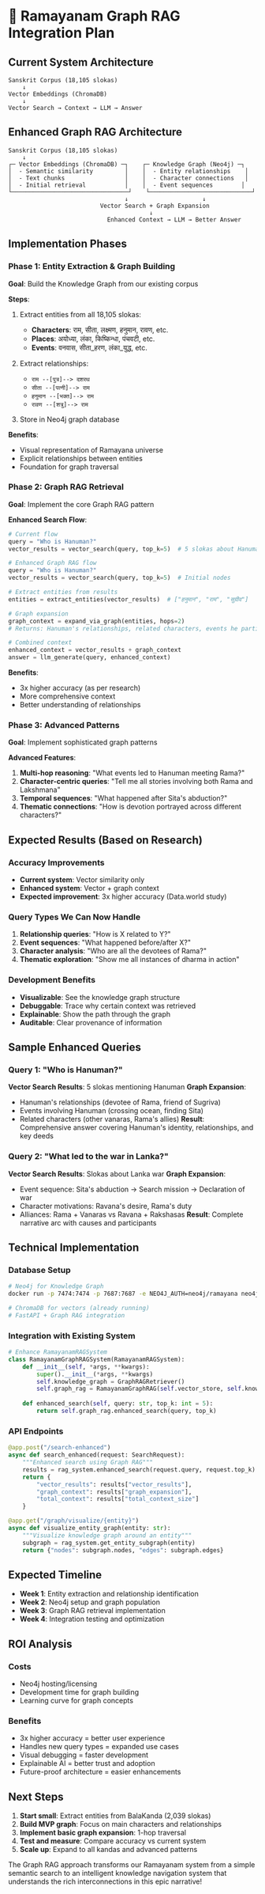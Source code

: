 # 🚀 Ramayanam Graph RAG Integration Plan

## Current System Architecture
```
Sanskrit Corpus (18,105 slokas) 
    ↓
Vector Embeddings (ChromaDB)
    ↓
Vector Search → Context → LLM → Answer
```

## Enhanced Graph RAG Architecture
```
Sanskrit Corpus (18,105 slokas)
    ↓
┌─ Vector Embeddings (ChromaDB) ─┐    ┌─ Knowledge Graph (Neo4j) ─┐
│  - Semantic similarity         │    │  - Entity relationships    │
│  - Text chunks                 │    │  - Character connections   │  
│  - Initial retrieval           │    │  - Event sequences        │
└─────────────────────────────────┘    └─────────────────────────────┘
                                 ↓                     ↓
                          Vector Search + Graph Expansion
                                        ↓
                            Enhanced Context → LLM → Better Answer
```

## Implementation Phases

### Phase 1: Entity Extraction & Graph Building
**Goal**: Build the Knowledge Graph from our existing corpus

**Steps**:
1. Extract entities from all 18,105 slokas:
   - **Characters**: राम, सीता, लक्ष्मण, हनुमान, रावण, etc.
   - **Places**: अयोध्या, लंका, किष्किन्धा, पंचवटी, etc.
   - **Events**: वनवास, सीता_हरण, लंका_युद्ध, etc.

2. Extract relationships:
   - `राम --[पुत्र]--> दशरथ`
   - `सीता --[पत्नी]--> राम`
   - `हनुमान --[भक्त]--> राम`
   - `रावण --[शत्रु]--> राम`

3. Store in Neo4j graph database

**Benefits**:
- Visual representation of Ramayana universe
- Explicit relationships between entities
- Foundation for graph traversal

### Phase 2: Graph RAG Retrieval
**Goal**: Implement the core Graph RAG pattern

**Enhanced Search Flow**:
```python
# Current flow
query = "Who is Hanuman?"
vector_results = vector_search(query, top_k=5)  # 5 slokas about Hanuman

# Enhanced Graph RAG flow
query = "Who is Hanuman?"
vector_results = vector_search(query, top_k=5)  # Initial nodes

# Extract entities from results
entities = extract_entities(vector_results)  # ["हनुमान", "राम", "सुग्रीव"]

# Graph expansion
graph_context = expand_via_graph(entities, hops=2)
# Returns: Hanuman's relationships, related characters, events he participated in

# Combined context
enhanced_context = vector_results + graph_context
answer = llm_generate(query, enhanced_context)
```

**Benefits**:
- 3x higher accuracy (as per research)
- More comprehensive context
- Better understanding of relationships

### Phase 3: Advanced Patterns
**Goal**: Implement sophisticated graph patterns

**Advanced Features**:
1. **Multi-hop reasoning**: "What events led to Hanuman meeting Rama?"
2. **Character-centric queries**: "Tell me all stories involving both Rama and Lakshmana"
3. **Temporal sequences**: "What happened after Sita's abduction?"
4. **Thematic connections**: "How is devotion portrayed across different characters?"

## Expected Results (Based on Research)

### Accuracy Improvements
- **Current system**: Vector similarity only
- **Enhanced system**: Vector + graph context
- **Expected improvement**: 3x higher accuracy (Data.world study)

### Query Types We Can Now Handle
1. **Relationship queries**: "How is X related to Y?"
2. **Event sequences**: "What happened before/after X?"
3. **Character analysis**: "Who are all the devotees of Rama?"
4. **Thematic exploration**: "Show me all instances of dharma in action"

### Development Benefits
- **Visualizable**: See the knowledge graph structure
- **Debuggable**: Trace why certain context was retrieved
- **Explainable**: Show the path through the graph
- **Auditable**: Clear provenance of information

## Sample Enhanced Queries

### Query 1: "Who is Hanuman?"
**Vector Search Results**: 5 slokas mentioning Hanuman
**Graph Expansion**: 
- Hanuman's relationships (devotee of Rama, friend of Sugriva)
- Events involving Hanuman (crossing ocean, finding Sita)
- Related characters (other vanaras, Rama's allies)
**Result**: Comprehensive answer covering Hanuman's identity, relationships, and key deeds

### Query 2: "What led to the war in Lanka?"
**Vector Search Results**: Slokas about Lanka war
**Graph Expansion**:
- Event sequence: Sita's abduction → Search mission → Declaration of war
- Character motivations: Ravana's desire, Rama's duty
- Alliances: Rama + Vanaras vs Ravana + Rakshasas
**Result**: Complete narrative arc with causes and participants

## Technical Implementation

### Database Setup
```bash
# Neo4j for Knowledge Graph
docker run -p 7474:7474 -p 7687:7687 -e NEO4J_AUTH=neo4j/ramayana neo4j:latest

# ChromaDB for vectors (already running)
# FastAPI + Graph RAG integration
```

### Integration with Existing System
```python
# Enhance RamayanamRAGSystem
class RamayanamGraphRAGSystem(RamayanamRAGSystem):
    def __init__(self, *args, **kwargs):
        super().__init__(*args, **kwargs)
        self.knowledge_graph = GraphRAGRetriever()
        self.graph_rag = RamayanamGraphRAG(self.vector_store, self.knowledge_graph)
    
    def enhanced_search(self, query: str, top_k: int = 5):
        return self.graph_rag.enhanced_search(query, top_k)
```

### API Endpoints
```python
@app.post("/search-enhanced")
async def search_enhanced(request: SearchRequest):
    """Enhanced search using Graph RAG"""
    results = rag_system.enhanced_search(request.query, request.top_k)
    return {
        "vector_results": results["vector_results"],
        "graph_context": results["graph_expansion"],
        "total_context": results["total_context_size"]
    }

@app.get("/graph/visualize/{entity}")
async def visualize_entity_graph(entity: str):
    """Visualize knowledge graph around an entity"""
    subgraph = rag_system.get_entity_subgraph(entity)
    return {"nodes": subgraph.nodes, "edges": subgraph.edges}
```

## Expected Timeline

- **Week 1**: Entity extraction and relationship identification
- **Week 2**: Neo4j setup and graph population  
- **Week 3**: Graph RAG retrieval implementation
- **Week 4**: Integration testing and optimization

## ROI Analysis

### Costs
- Neo4j hosting/licensing
- Development time for graph building
- Learning curve for graph concepts

### Benefits  
- 3x higher accuracy = better user experience
- Handles new query types = expanded use cases
- Visual debugging = faster development
- Explainable AI = better trust and adoption
- Future-proof architecture = easier enhancements

## Next Steps

1. **Start small**: Extract entities from BalaKanda (2,039 slokas)
2. **Build MVP graph**: Focus on main characters and relationships
3. **Implement basic graph expansion**: 1-hop traversal
4. **Test and measure**: Compare accuracy vs current system
5. **Scale up**: Expand to all kandas and advanced patterns

The Graph RAG approach transforms our Ramayanam system from a simple semantic search to an intelligent knowledge navigation system that understands the rich interconnections in this epic narrative!